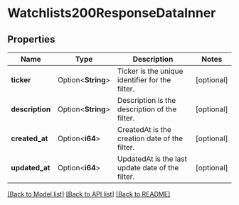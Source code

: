 # Watchlists200ResponseDataInner

## Properties

Name | Type | Description | Notes
------------ | ------------- | ------------- | -------------
**ticker** | Option<**String**> | Ticker is the unique identifier for the filter. | [optional]
**description** | Option<**String**> | Description is the description of the filter. | [optional]
**created_at** | Option<**i64**> | CreatedAt is the creation date of the filter. | [optional]
**updated_at** | Option<**i64**> | UpdatedAt is the last update date of the filter. | [optional]

[[Back to Model list]](../README.md#documentation-for-models) [[Back to API list]](../README.md#documentation-for-api-endpoints) [[Back to README]](../README.md)


